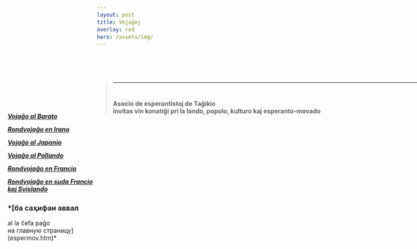 ```yaml
---
layout: post
title: Vojaĝoj
overlay: red
hero: /assets/img/
---
```




<div id="Layer1" style="Z-INDEX: 1; LEFT: 225px; WIDTH: 777px; POSITION: absolute; TOP: 206px; HEIGHT: 393px">

> # 
> 
> <div data-align="center">
> 
> ****
> 
> </div>
> 
>   
>   
> 
> # 
> 
> <div data-align="center">
> 
> **Asocio de esperantistoj de Taĝikio  
> invitas vin konatiĝi pri la lando, popolo, kulturo kaj
> esperanto-movado**
> 
> </div>
> 
>   

</div>

![](index.files/spacer.gif)

<div id="layer2" style="position: absolute; width: 199px; height: 25px; z-index: 2; left: 24px;
 top: 300px">

***<span lang="ru"> [Vojaĝo al Barato](vojagxoj/trabarato.htm)</span>***

</div>

<div id="layer2" style="position: absolute; width: 199px; height: 25px; z-index: 2; left: 24px;
 top: 330px">

***<span lang="ru"> [Rondvojaĝo en
Irano](vojagxoj/trairano.htm)</span>***

</div>

<div id="layer2" style="position: absolute; width: 199px; height: 25px; z-index: 2; left: 24px;
 top: 360px">

***<span lang="ru"> [Vojaĝo al Japanio](vojagxoj/trajapanio.htm)
</span>***

</div>

<div id="layer2" style="position: absolute; width: 199px; height: 25px; z-index: 2; left: 24px;
 top: 390px">

***<span lang="ru"> [Vojaĝo al Pollando](vojagxoj/trapollando.htm)
</span>***

</div>

<div id="layer2" style="position: absolute; width: 199px; height: 25px; z-index: 2; left: 24px;
 top: 420px">

***<span lang="ru"> [Rondvojaĝo en Francio](vojagxoj/trafrancio.htm)
</span>***

</div>

<div id="layer2" style="position: absolute; width: 199px; height: 25px; z-index: 2; left: 24px;
 top: 450px">

***<span lang="ru"> [Rondvojaĝo en suda Francio kaj
Svislando](vojagxoj/trasudfrancio.htm) </span>***

</div>

<div style="position: absolute; width: 199px; height: 25px; z-index: 2; left: 24px;
 top: 500px">

### *[ба саҳифаи аввал  
al la ĉefa paĝo  
на главную страницу](espermov.htm)*

</div>
